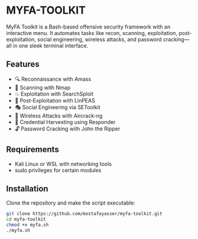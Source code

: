# MYFA-TOOLKIT
MyFA Toolkit is a Bash-based offensive security framework with an interactive menu. It automates tasks like recon, scanning, exploitation, post-exploitation, social engineering, wireless attacks, and password cracking—all in one sleek terminal interface.

## Features
- 🔍 Reconnaissance with Amass
- 🔎 Scanning with Nmap
- 💥 Exploitation with SearchSploit
- 🧠 Post-Exploitation with LinPEAS
- 🎭 Social Engineering via SEToolkit
- 📡 Wireless Attacks with Aircrack-ng
- 🔐 Credential Harvesting using Responder
- 🔓 Password Cracking with John the Ripper

## Requirements
- Kali Linux or WSL with networking tools
- sudo privileges for certain modules


## Installation

Clone the repository and make the script executable:

```bash
git clone https://github.com/mostafayasser/myfa-toolkit.git
cd myfa-toolkit
chmod +x myfa.sh
./myfa.sh
